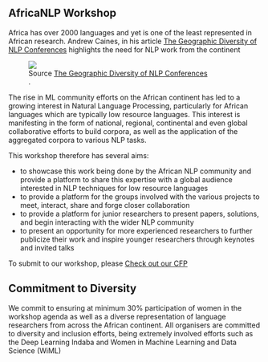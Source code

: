 ## AfricaNLP Workshop

Africa has over 2000 languages and yet is one of the least represented in African research. Andrew Caines, in his article <a href="http://www.marekrei.com/blog/geographic-diversity-of-nlp-conferences/">The Geographic Diversity of NLP Conferences</a> highlights the need for NLP work from the continent

<figure>
<img class="map" src="{{basepath}}/images/map.png" >
<figcaption>
Source <a href="http://www.marekrei.com/blog/geographic-diversity-of-nlp-conferences/">The Geographic Diversity of NLP Conferences</a>
</figcaption>.
</figure>

The rise in ML community efforts on the African continent has led to a growing interest in Natural Language Processing, particularly for African languages which are typically low resource languages. This interest is manifesting in the form of national, regional, continental and even global collaborative efforts to build corpora, as well as the application of the aggregated corpora to various NLP tasks.

This workshop therefore has several aims:
- to showcase this work being done by the African NLP community and provide a platform to share this expertise with a global audience interested in NLP techniques for low resource languages
- to provide a platform for the groups involved with the various projects to meet, interact, share and forge closer collaboration 
- to provide a platform for junior researchers to present papers, solutions, and begin interacting with the wider NLP community
- to present an opportunity for more experienced researchers to further publicize their work and inspire younger researchers through keynotes and invited talks

To submit to our workshop, please [Check out our CFP](cfp.md)


<!--
## Speakers

<div>

    <div class="iblock headshotbox "> 
        <img src="{{basepath}}/images/speakers/iroro.png" class="headshot">
        <div class="headshotname">Iroro Orife</div>
        <a href="#" class="headshotaffiliation"> Netflix, US  </a>
    </div>

    <div class="iblock headshotbox "> 
        <img src="{{basepath}}/images/speakers/jade.jpg" class="headshot">
        <div class="headshotname"> Jade Abbott </div>
        <a href="#" class="headshotaffiliation"> Masakhane, South Africa</a>
    </div>

</div>
-->

## Commitment to Diversity

We commit to ensuring at minimum 30% participation of women in the workshop agenda as well as a diverse representation of language researchers from across the African continent. All organisers are committed to diversity and inclusion efforts, being extremely involved efforts such as the Deep Learning Indaba and Women in Machine Learning and Data Science (WiML)

